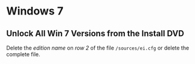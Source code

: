 # Windows 7

## Unlock All Win 7 Versions from the Install DVD

Delete the *edition name* on *row 2* of the file `/sources/ei.cfg` or delete the complete file.